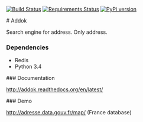 [![Build Status](https://travis-ci.org/etalab/addok.svg?branch=master)](https://travis-ci.org/etalab/addok)
[![Requirements Status](https://requires.io/github/etalab/addok/requirements.svg?branch=master)](https://requires.io/github/etalab/addok/requirements/?branch=master)
[![PyPi version](https://pypip.in/v/addok/badge.png)](https://crate.io/packages/addok/)

# Addok

Search engine for address. Only address.


### Dependencies

- Redis
- Python 3.4

### Documentation

http://addok.readthedocs.org/en/latest/

### Demo

http://adresse.data.gouv.fr/map/ (France database)
